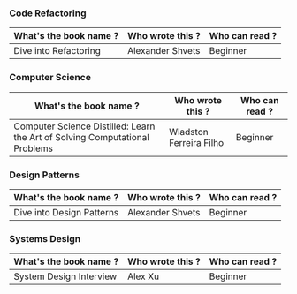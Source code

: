### Code Refactoring

| What's the book name ?                                                      | Who wrote this ?        | Who can read ? |
| --------------------------------------------------------------------------- | ----------------------- | -------------- |
| Dive into Refactoring                                                       | Alexander Shvets        | Beginner       |

### Computer Science

| What's the book name ?                                                      | Who wrote this ?        | Who can read ? |
| --------------------------------------------------------------------------- | ----------------------- | -------------- |
| Computer Science Distilled: Learn the Art of Solving Computational Problems | Wladston Ferreira Filho | Beginner       |

### Design Patterns

| What's the book name ?                                                      | Who wrote this ?        | Who can read ? |
| --------------------------------------------------------------------------- | ----------------------- | -------------- |
| Dive into Design Patterns                                                   | Alexander Shvets        | Beginner       |

### Systems Design

| What's the book name ?                                                      | Who wrote this ?        | Who can read ? |
| --------------------------------------------------------------------------- | ----------------------- | -------------- |
| System Design Interview                                                     | Alex Xu                 | Beginner       |
